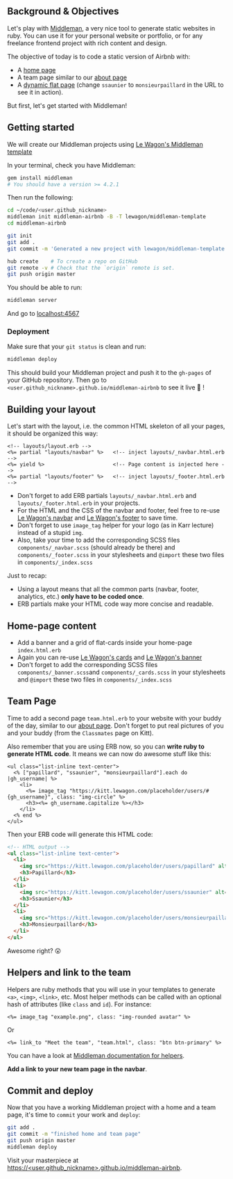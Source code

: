 ## Background & Objectives

Let's play with [Middleman](https://middlemanapp.com/), a very nice tool to generate static websites in ruby. You can use it for your personal website or portfolio, or for any freelance frontend project with rich content and design.

The objective of today is to code a static version of Airbnb with:
- A [home page](http://lewagon.github.io/middleman-airbnb/)
- A team page similar to our [about page](http://lewagon.github.io/middleman-airbnb/about.html)
- A [dynamic flat page](http://lewagon.github.io/middleman-airbnb/flats/ssaunier.html) (change `ssaunier` to `monsieurpaillard` in the URL to see it in action).

But first, let's get started with Middleman!

## Getting started

We will create our Middleman projects using [Le Wagon's Middleman template](https://github.com/lewagon/middleman-template)

In your terminal, check you have Middleman:

```bash
gem install middleman
# You should have a version >= 4.2.1
```

Then run the following:

```bash
cd ~/code/<user.github_nickname>
middleman init middleman-airbnb -B -T lewagon/middleman-template
cd middleman-airbnb

git init
git add .
git commit -m 'Generated a new project with lewagon/middleman-template'

hub create    # To create a repo on GitHub
git remote -v # Check that the `origin` remote is set.
git push origin master
```

You should be able to run:

```bash
middleman server
```

And go to [localhost:4567](http://localhost:4567)

### Deployment

Make sure that your `git status` is clean and run:

```bash
middleman deploy
```

This should build your Middleman project and push it to the `gh-pages` of your GitHub repository. Then go to `<user.github_nickname>.github.io/middleman-airbnb` to see it live 🚀 !

## Building your layout

Let's start with the layout, i.e. the common HTML skeleton of all your pages, it should be organized this way:

```erb
<!-- layouts/layout.erb -->
<%= partial "layouts/navbar" %>   <!-- inject layouts/_navbar.html.erb -->
<%= yield %>                      <!-- Page content is injected here -->
<%= partial "layouts/footer" %>   <!-- inject layouts/_footer.html.erb -->
```

- Don't forget to add ERB partials `layouts/_navbar.html.erb` and `layouts/_footer.html.erb` in your projects.
- For the HTML and the CSS of the navbar and footer, feel free to re-use [Le Wagon's navbar](http://lewagon.github.io/ui-components/#navbar) and [Le Wagon's footer](http://lewagon.github.io/ui-components/#navbar) to save time.
- Don't forget to use `image_tag` helper for your logo (as in Karr lecture) instead of a stupid `img`.
- Also, take your time to add the corresponding SCSS files `components/_navbar.scss` (should already be there) and `components/_footer.scss` in your stylesheets and `@import` these two files in `components/_index.scss`


Just to recap:
- Using a layout means that all the common parts (navbar, footer, analytics, etc.) **only have to be coded once**.
- ERB partials make your HTML code way more concise and readable.

## Home-page content

- Add a banner and a grid of flat-cards inside your home-page `index.html.erb`
- Again you can re-use [Le Wagon's cards](http://lewagon.github.io/ui-components/#cards) and [Le Wagon's banner](http://lewagon.github.io/ui-components/#banner)
- Don't forget to add the corresponding SCSS files `components/_banner.scss`and `components/_cards.scss` in your stylesheets and `@import` these two files in `components/_index.scss`


## Team Page

Time to add a second page `team.html.erb` to your website with your buddy of the day, similar to our [about page](http://lewagon.github.io/middleman-airbnb/about.html). Don't forget to put real pictures of you and your buddy (from the `Classmates` page on Kitt).

Also remember that you are using ERB now, so you can **write ruby to generate HTML code**. It means we can now do awesome stuff like this:

```erb
<ul class="list-inline text-center">
  <% ["papillard", "ssaunier", "monsieurpaillard"].each do |gh_username| %>
    <li>
      <%= image_tag "https://kitt.lewagon.com/placeholder/users/#{gh_username}", class: "img-circle" %>
      <h3><%= gh_username.capitalize %></h3>
    </li>
  <% end %>
</ul>
```

Then your ERB code will generate this HTML code:

```html
<!-- HTML output -->
<ul class="list-inline text-center">
  <li>
    <img src="https://kitt.lewagon.com/placeholder/users/papillard" alt="">
    <h3>Papillard</h3>
  </li>
  <li>
    <img src="https://kitt.lewagon.com/placeholder/users/ssaunier" alt="">
    <h3>Ssaunier</h3>
  </li>
  <li>
    <img src="https://kitt.lewagon.com/placeholder/users/monsieurpaillard" alt="">
    <h3>Monsieurpaillard</h3>
  </li>
</ul>
```

Awesome right? 😲

## Helpers and link to the team

Helpers are ruby methods that you will use in your templates to generate `<a>`, `<img>`, `<link>`, etc. Most helper methods can be called with an optional hash of attributes (like `class` and `id`). For instance:

```erb
<%= image_tag "example.png", class: "img-rounded avatar" %>
```

Or

```erb
<%= link_to "Meet the team", "team.html", class: "btn btn-primary" %>
```

You can have a look at [Middleman documentation for helpers](https://middlemanapp.com/basics/helper_methods/).

**Add a link to your new team page in the navbar**.

## Commit and deploy

Now that you have a working Middleman project with a home and a team page, it's time to `commit` your work and `deploy`:

```bash
git add .
git commit -m "finished home and team page"
git push origin master
middleman deploy
```

Visit your masterpiece at <a href="http://&lt;user.github_nickname&gt;.github.io/middleman-airbnb" target="_blank">https://&lt;user.github_nickname&gt;.github.io/middleman-airbnb</a>.
